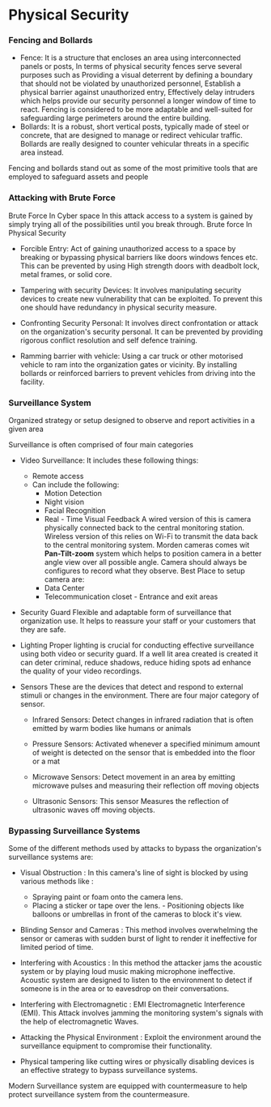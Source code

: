 # Physical Security 

### Fencing and Bollards

  - Fence: It is a structure that encloses an area using interconnected panels or posts, In terms of physical security fences serve several purposes such as Providing a visual deterrent by defining a boundary that should not be violated by unauthorized personnel, Establish a physical barrier against unauthorized entry, Effectively delay intruders which helps provide our security personnel a longer window of time to react. Fencing is considered to be more adaptable and well-suited for safeguarding large perimeters around the entire building.
  - Bollards: It is a robust, short vertical posts, typically made of steel or concrete, that are designed to manage or redirect vehicular traffic. Bollards are really designed to counter vehicular threats in a specific area instead.

Fencing and bollards stand out as some of the most primitive tools that are employed to safeguard assets and people
### Attacking with Brute Force
   Brute Force In Cyber space
    In this attack  access to a system is gained by simply trying all of the possibilities until you break through. 
   Brute force In Physical Security
   - Forcible Entry: Act of gaining  unauthorized access to a space by breaking or bypassing physical barriers like doors windows fences etc. This can be prevented by using High strength doors with deadbolt lock, metal frames, or solid core. 
   
   - Tampering with security Devices: It involves manipulating security devices to create new vulnerability that can be exploited. To prevent this one should have redundancy in physical security measure.

   - Confronting Security Personal: It involves direct confrontation or attack on the organization's security personal. It can be prevented by providing rigorous conflict resolution and self defence training.
   
   - Ramming barrier with vehicle: Using a car truck or other motorised vehicle  to ram into the organization gates or vicinity. By installing bollards or reinforced barriers to prevent vehicles from driving into the facility.
### Surveillance System

Organized strategy or setup designed to observe and report activities in a given area 

Surveillance is often comprised of four main categories 

- Video Surveillance: It includes these following things:
    - Remote access
    - Can include the following:
        - Motion Detection
        - Night vision 
        - Facial Recognition 
        - Real - Time Visual Feedback
        A wired version  of this is camera physically connected back to the central monitoring station. Wireless version of this relies on Wi-Fi to transmit the data back to the central monitoring system.  Morden cameras comes wit **Pan-Tilt-zoom** system which helps to position camera in a better angle view over all possible angle. Camera should always be configures to record what they observe.
        Best Place to setup camera are:
	     - Data Center 
	     - Telecommunication closet
          - Entrance and exit areas

- Security Guard
     Flexible and adaptable form of surveillance that organization use. It helps to reassure your staff or your customers that they are safe.

- Lighting 
     Proper lighting is crucial for conducting effective surveillance using both video or security guard. If a well lit area created  is created it can deter criminal, reduce shadows, reduce hiding spots ad enhance the quality of your video recordings.

- Sensors
    These are the devices that detect and respond to external stimuli or changes in the environment. There are four major category of sensor.
     
    - Infrared Sensors:  Detect changes in infrared radiation that is often emitted by  warm bodies like humans or animals 
    
	- Pressure Sensors: Activated whenever a specified minimum amount of weight is detected on the sensor that is embedded into the floor or a mat 
    
	- Microwave Sensors: Detect movement in an area by emitting microwave pulses and measuring their reflection off moving objects 
    
	- Ultrasonic Sensors: This sensor Measures the reflection of ultrasonic waves off moving objects.
### Bypassing Surveillance Systems 

   Some of the different methods used by attacks to bypass the organization's  surveillance systems are: 
   - Visual  Obstruction : In this camera's line of sight is blocked by using various methods like : 
     - Spraying paint or foam onto the camera lens.
     - Placing a sticker or tape over the lens. 
    - Positioning objects like balloons or umbrellas in front of the cameras to block it's view.
- Blinding Sensor and Cameras : This method involves overwhelming the sensor or cameras with sudden burst of light to render it ineffective for limited period of time.

- Interfering with Acoustics : In this method the attacker jams the acoustic system or by playing loud music making microphone ineffective.   Acoustic system are designed to listen to the environment to detect if someone is in the area or to eavesdrop on their conversations. 

- Interfering with Electromagnetic : EMI Electromagnetic Interference (EMI). This Attack involves jamming the monitoring system's signals with the help of electromagnetic Waves.

- Attacking the Physical Environment : Exploit the environment around the surveillance equipment to compromise their functionality.

- Physical tampering like cutting wires or physically disabling devices is an effective strategy to bypass surveillance systems.  

Modern Surveillance system are equipped with countermeasure to help protect surveillance system from the countermeasure.




